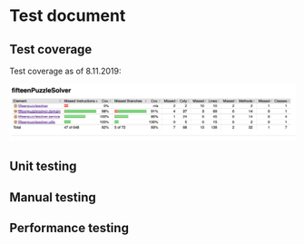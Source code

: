 # Test document

## Test coverage

Test coverage as of 8.11.2019:

![Coverage](https://github.com/MiguelSombrero/fifteen-puzzle-solver/blob/master/documentation/test_coverage.png)

## Unit testing

## Manual testing

## Performance testing